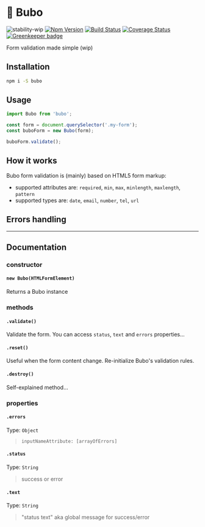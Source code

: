 # 🦉 Bubo

![stability-wip](https://img.shields.io/badge/stability-work_in_progress-lightgrey.svg?style=flat-square)
[![Npm Version](https://img.shields.io/npm/v/bubo.svg?style=flat-square)](https://www.npmjs.com/package/bubo)
[![Build Status](https://img.shields.io/travis/epicagency/bubo/master.svg?style=flat-square)](https://travis-ci.org/epicagency/bubo)
[![Coverage Status](https://img.shields.io/coveralls/epicagency/bubo/master.svg?style=flat-square)](https://coveralls.io/github/epicagency/bubo?branch=master) [![Greenkeeper badge](https://badges.greenkeeper.io/epicagency/bubo.svg)](https://greenkeeper.io/)

Form validation made simple (wip)

## Installation

```sh
npm i -S bubo
```

## Usage

```js
import Bubo from 'bubo';

const form = document.querySelector('.my-form');
const buboForm = new Bubo(form);

buboForm.validate();
```

## How it works

Bubo form validation is (mainly) based on HTML5 form markup:

- supported attributes are: `required`, `min`, `max`, `minlength`, `maxlength`, `pattern`
- supported types are: `date`, `email`, `number`, `tel`, `url`

## Errors handling

---

## Documentation

### constructor

#### `new Bubo(HTMLFormElement)`

Returns a Bubo instance

### methods

#### `.validate()`

Validate the form.
You can access `status`, `text` and `errors` properties…

#### `.reset()`

Useful when the form content change.
Re-initialize Bubo's validation rules.

#### `.destroy()`

Self-explained method…

### properties

#### `.errors`

Type: `Object`

> `inputNameAttribute: [arrayOfErrors]`

#### `.status`

Type: `String`

> success or error

#### `.text`

Type: `String`

> "status text" aka global message for success/error
